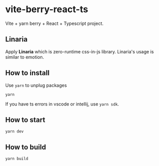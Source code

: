 # vite-berry-react-ts

Vite + yarn berry + React + Typescript project.

## Linaria

Apply **Linaria** which is zero-runtime css-in-js library. Linaria's usage is similar to emotion.

## How to install

Use `yarn` to unplug packages

```
yarn
```

If you have ts errors in vscode or intellij, use `yarn sdk`.

## How to start

```
yarn dev
```

## How to build

```
yarn build
```
